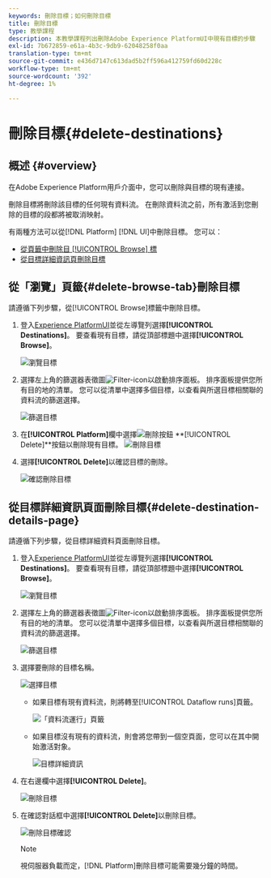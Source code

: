 ```yaml
---
keywords: 刪除目標；如何刪除目標
title: 刪除目標
type: 教學課程
description: 本教學課程列出刪除Adobe Experience PlatformUI中現有目標的步驟
exl-id: 7b672859-e61a-4b3c-9db9-62048258f0aa
translation-type: tm+mt
source-git-commit: e436d7147c613dad5b2ff596a412759fd60d228c
workflow-type: tm+mt
source-wordcount: '392'
ht-degree: 1%

---
```


# 刪除目標{#delete-destinations}

## 概述 {#overview}

在Adobe Experience Platform用戶介面中，您可以刪除與目標的現有連接。

刪除目標將刪除該目標的任何現有資料流。 在刪除資料流之前，所有激活到您刪除的目標的段都將被取消映射。

有兩種方法可以從[!DNL Platform] [!DNL UI]中刪除目標。 您可以：

* [從頁籤中刪除目 [!UICONTROL Browse] 標](#delete-browse-tab)
* [從目標詳細資訊頁刪除目標](#delete-destination-details-page)

## 從「瀏覽」頁籤{#delete-browse-tab}刪除目標

請遵循下列步驟，從[!UICONTROL Browse]標籤中刪除目標。

1. 登入[Experience PlatformUI](https://platform.adobe.com/)並從左導覽列選擇&#x200B;**[!UICONTROL Destinations]**。 要查看現有目標，請從頂部標題中選擇&#x200B;**[!UICONTROL Browse]**。

   ![瀏覽目標](../assets/ui/delete-destinations/browse-destinations.png)

2. 選擇左上角的篩選器表徵圖![Filter-icon](../assets/ui/delete-destinations/filter.png)以啟動排序面板。 排序面板提供您所有目的地的清單。 您可以從清單中選擇多個目標，以查看與所選目標相關聯的資料流的篩選選擇。

   ![篩選目標](../assets/ui/delete-destinations/filter-destinations.png)

3. 在&#x200B;**[!UICONTROL Platform]**&#x200B;欄中選擇![刪除按鈕](../assets/ui/delete-destinations/delete-icon.png) **[!UICONTROL Delete]**按鈕以刪除現有目標。
   ![刪除目標](../assets/ui/delete-destinations/delete-destinations.png)

4. 選擇&#x200B;**[!UICONTROL Delete]**&#x200B;以確認目標的刪除。

   ![確認刪除目標](../assets/ui/delete-destinations/delete-destinations-confirm.png)


## 從目標詳細資訊頁面刪除目標{#delete-destination-details-page}

請遵循下列步驟，從目標詳細資料頁面刪除目標。

1. 登入[Experience PlatformUI](https://platform.adobe.com/)並從左導覽列選擇&#x200B;**[!UICONTROL Destinations]**。 要查看現有目標，請從頂部標題中選擇&#x200B;**[!UICONTROL Browse]**。

   ![瀏覽目標](../assets/ui/delete-destinations/browse-destinations.png)

2. 選擇左上角的篩選器表徵圖![Filter-icon](../assets/ui/delete-destinations/filter.png)以啟動排序面板。 排序面板提供您所有目的地的清單。 您可以從清單中選擇多個目標，以查看與所選目標相關聯的資料流的篩選選擇。

   ![篩選目標](../assets/ui/delete-destinations/filter-destinations.png)

3. 選擇要刪除的目標名稱。

   ![選擇目標](../assets/ui/delete-destinations/delete-destination-select.png)

   * 如果目標有現有資料流，則將轉至[!UICONTROL Dataflow runs]頁籤。

      ![「資料流運行」頁籤](../assets/ui/delete-destinations/destination-details-dataflows.png)

   * 如果目標沒有現有的資料流，則會將您帶到一個空頁面，您可以在其中開始激活對象。

      ![目標詳細資訊](../assets/ui/delete-destinations/destination-details-empty.png)


4. 在右邊欄中選擇&#x200B;**[!UICONTROL Delete]**。

   ![刪除目標](../assets/ui/delete-destinations/delete-destinations-button.png)

5. 在確認對話框中選擇&#x200B;**[!UICONTROL Delete]**&#x200B;以刪除目標。

   ![刪除目標確認](..//assets/ui/delete-destinations/delete-destinations-delete.png)

   >[!NOTE]
   >
   >視伺服器負載而定，[!DNL Platform]刪除目標可能需要幾分鐘的時間。
